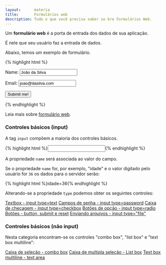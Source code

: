 ```yaml
---
layout:      materia
title:       Formulários web
description: Tudo o que você precisa saber so bre Formulários Web.
---
```


Um __formulário web__ é a porta de entrada dos dados de sua aplicação.

É nele que seu usuário faz a entrada de dados.

Abaixo, temos um exemplo de formulário.

{% highlight html %}
    <form action="script-para-onde-envio-os-dados.php" method="post">
        <p>Name:  <input type="text" name="username" value="João da Silva" /></p>
        <p>Email: <input type="text" name="email"  value="joao@dasilva.com" /></p>
        <p><input type="submit" value="Submit me!" /></p>
    </form>
{% endhighlight %}

Leia mais sobre [formulário web](formularios-web/).



### Controles básicos (input)

A tag `input` compõem a maioria dos controles básicos.

{% highlight html %}<input type="" name=""/>{% endhighlight %}

A propriedade `name` será associada ao valor do campo.

Se o propriedade `name` for, por exemplo, "idade" e o valor digitado pelo usuário for `36` os dados para o servidor serão:

{% highlight html %}idade=36{% endhighlight %}

Alterando-se a propriedade `type` podemos obter os seguintes controles:

<div class="list-group">
    <a href="/html-css/formularios/text-box/" class="list-group-item">Textbox - input type=text</a>
    <a href="/html-css/formularios/password/" class="list-group-item">Campos de senha - input type=password</a>
    <a href="/html-css/formularios/checkbox/" class="list-group-item">Caixa de checagem - input type=checkbox</a>
    <a href="/html-css/formularios/radio-buttons" class="list-group-item">Botões de opção - input type=radio</a>
    <a href="/html-css/formularios/button-submit-reset" class="list-group-item">Botões - button, submit e reset</a>
    <a href="/html-css/formularios/input-file/" class="list-group-item">Enviando arquivos - input type="file"</a>
</div>



### Controles básicos (não input)

Nesta categoria encontram-se os controles "combo box", "list box" e "text box multiline":

<div class="list-group">
    <a href="/html-css/formularios/combobox/" class="list-group-item">Caixa de seleção - combo box</a>
    <a href="/html-css/formularios/listbox/" class="list-group-item">Caixa de multipla seleção - List box</a>
    <a href="/html-css/formularios/text-area/" class="list-group-item">Text box multiline - text area</a>
</div>